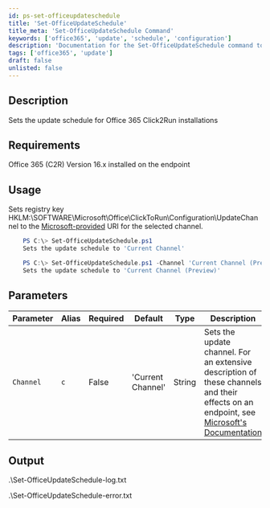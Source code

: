 ```yaml
---
id: ps-set-officeupdateschedule
title: 'Set-OfficeUpdateSchedule'
title_meta: 'Set-OfficeUpdateSchedule Command'
keywords: ['office365', 'update', 'schedule', 'configuration']
description: 'Documentation for the Set-OfficeUpdateSchedule command to set the update schedule for Office 365 Click2Run installations.'
tags: ['office365', 'update']
draft: false
unlisted: false
---
```


## Description
Sets the update schedule for Office 365 Click2Run installations

## Requirements
Office 365 (C2R) Version 16.x installed on the endpoint

## Usage
Sets registry key HKLM:\SOFTWARE\Microsoft\Office\ClickToRun\Configuration\UpdateChannel to the [Microsoft-provided](https://learn.microsoft.com/en-us/mem/configmgr/sum/deploy-use/manage-office-365-proplus-updates#bkmk_channel) URI for the selected channel.




```powershell
    PS C:\> Set-OfficeUpdateSchedule.ps1
    Sets the update schedule to 'Current Channel'
```
```powershell
    PS C:\> Set-OfficeUpdateSchedule.ps1 -Channel 'Current Channel (Preview)'
    Sets the update schedule to 'Current Channel (Preview)'
```


## Parameters
| Parameter | Alias | Required | Default | Type   | Description                                                                                                                                                                                                                                    |
| --------- | ----- | -------- | ------- | ------ | ---------------------------------------------------------------------------------------------------------------------------------------------------------------------------------------------------------------------------------------------- |
| `Channel` | `c`   | False    |  'Current Channel'       | String | Sets the update channel. For an extensive description of these channels and their effects on an endpoint, see [Microsoft's Documentation](https://learn.microsoft.com/en-us/deployoffice/overview-update-channels#comparison-of-the-update-channels-for-microsoft-365-apps) |

## Output
.\Set-OfficeUpdateSchedule-log.txt

.\Set-OfficeUpdateSchedule-error.txt









